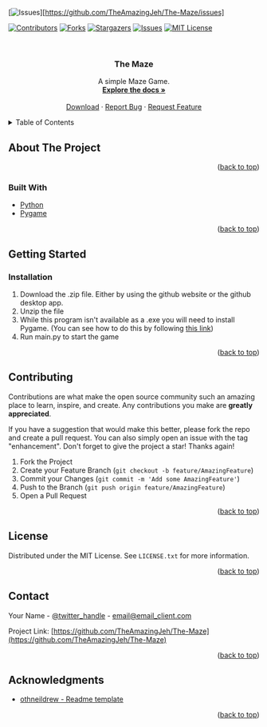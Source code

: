 <div id="top"></div>
<!--
*** Thanks for checking out the Best-README-Template. If you have a suggestion
*** that would make this better, please fork the repo and create a pull request
*** or simply open an issue with the tag "enhancement".
*** Don't forget to give the project a star!
*** Thanks again! Now go create something AMAZING! :D
-->



<!-- PROJECT SHIELDS -->
<!--
*** I'm using markdown "reference style" links for readability.
*** Reference links are enclosed in brackets [ ] instead of parentheses ( ).
*** See the bottom of this document for the declaration of the reference variables
*** for contributors-url, forks-url, etc. This is an optional, concise syntax you may use.
*** https://www.markdownguide.org/basic-syntax/#reference-style-links
-->

[![Issues][issues-shield]][https://github.com/TheAmazingJeh/The-Maze/issues]

[![Contributors][contributors-shield]][contributors-url]
[![Forks][forks-shield]][forks-url]
[![Stargazers][stars-shield]][stars-url]
[![Issues][issues-shield]][issues-url]
[![MIT License][license-shield]][license-url]


<!-- PROJECT LOGO -->
<br />

<h3 align="center">The Maze</h3>

  <p align="center">
    A simple Maze Game.
    <br />
    <a href="https://github.com/TheAmazingJeh/The-Maze"><strong>Explore the docs »</strong></a>
    <br />
    <br />
    <a href="https://github.com/TheAmazingJeh/The-Maze">Download</a>
    ·
    <a href="https://github.com/TheAmazingJeh/The-Maze/issues">Report Bug</a>
    ·
    <a href="https://github.com/TheAmazingJeh/The-Maze/issues">Request Feature</a>
  </p>
</div>



<!-- TABLE OF CONTENTS -->
<details>
  <summary>Table of Contents</summary>
  <ol>
    <li>
      <a href="#about-the-project">About The Project</a>
      <ul>
        <li><a href="#built-with">Built With</a></li>
      </ul>
    </li>
    <li>
      <a href="#getting-started">Getting Started</a>
      <ul>
        <li><a href="#prerequisites">Prerequisites</a></li>
        <li><a href="#installation">Installation</a></li>
      </ul>
    </li>
    <li><a href="#usage">Usage</a></li>
    <li><a href="#roadmap">Roadmap</a></li>
    <li><a href="#contributing">Contributing</a></li>
    <li><a href="#license">License</a></li>
    <li><a href="#contact">Contact</a></li>
    <li><a href="#acknowledgments">Acknowledgments</a></li>
  </ol>
</details>



<!-- ABOUT THE PROJECT -->
## About The Project

<p align="right">(<a href="#top">back to top</a>)</p>



### Built With

* [Python](https://www.python.org/)
* [Pygame](https://www.pygame.org/)

<p align="right">(<a href="#top">back to top</a>)</p>



<!-- GETTING STARTED -->
## Getting Started

### Installation

1. Download the .zip file. Either by using the github website or the github desktop app.
2. Unzip the file
3. While this program isn't available as a .exe you will need to install Pygame. (You can see how to do this by following  [this link](https://www.pygame.org/wiki/GettingStarted#Pygame%20Installation))
4. Run main.py to start the game
<p align="right">(<a href="#top">back to top</a>)</p>

<!-- CONTRIBUTING -->
## Contributing

Contributions are what make the open source community such an amazing place to learn, inspire, and create. Any contributions you make are **greatly appreciated**.

If you have a suggestion that would make this better, please fork the repo and create a pull request. You can also simply open an issue with the tag "enhancement".
Don't forget to give the project a star! Thanks again!

1. Fork the Project
2. Create your Feature Branch (`git checkout -b feature/AmazingFeature`)
3. Commit your Changes (`git commit -m 'Add some AmazingFeature'`)
4. Push to the Branch (`git push origin feature/AmazingFeature`)
5. Open a Pull Request

<p align="right">(<a href="#top">back to top</a>)</p>



<!-- LICENSE -->
## License

Distributed under the MIT License. See `LICENSE.txt` for more information.

<p align="right">(<a href="#top">back to top</a>)</p>



<!-- CONTACT -->
## Contact

Your Name - [@twitter_handle](https://twitter.com/twitter_handle) - email@email_client.com

Project Link: [https://github.com/TheAmazingJeh/The-Maze](https://github.com/TheAmazingJeh/The-Maze)

<p align="right">(<a href="#top">back to top</a>)</p>



<!-- ACKNOWLEDGMENTS -->
## Acknowledgments

* [othneildrew - Readme template](https://github.com/othneildrew/Best-README-Template)

<p align="right">(<a href="#top">back to top</a>)</p>



<!-- MARKDOWN LINKS & IMAGES -->
<!-- https://www.markdownguide.org/basic-syntax/#reference-style-links -->
[contributors-shield]: https://img.shields.io/github/contributors/TheAmazingJeh/The-Maze.svg?style=for-the-badge
[contributors-url]: https://github.com/TheAmazingJeh/The-Maze/graphs/contributors
[forks-shield]: https://img.shields.io/github/forks/TheAmazingJeh/The-Maze.svg?style=for-the-badge
[forks-url]: https://github.com/TheAmazingJeh/The-Maze/network/members
[stars-shield]: https://img.shields.io/github/stars/TheAmazingJeh/The-Maze.svg?style=for-the-badge
[stars-url]: https://github.com/TheAmazingJeh/The-Maze/stargazers
[issues-shield]: https://img.shields.io/github/issues/TheAmazingJeh/The-Maze.svg?style=for-the-badge
[issues-url]: https://github.com/TheAmazingJeh/The-Maze/issues
[license-shield]: https://img.shields.io/github/license/TheAmazingJeh/The-Maze.svg?style=for-the-badge
[license-url]: https://github.com/TheAmazingJeh/The-Maze/blob/master/LICENSE.txt
[linkedin-shield]: https://img.shields.io/badge/-LinkedIn-black.svg?style=for-the-badge&logo=linkedin&colorB=555
[linkedin-url]: https://linkedin.com/in/linkedin_username
[product-screenshot]: images/screenshot.png

